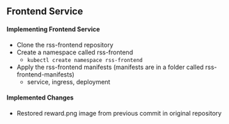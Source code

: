 ## Frontend Service
#### Implementing Frontend Service ####
* Clone the rss-frontend repository
* Create a namespace called rss-frontend
  * `kubectl create namespace rss-frontend`
* Apply the rss-frontend manifests (manifests are in a folder called rss-frontend-manifests)
  * service, ingress, deployment

#### Implemented Changes ####
* Restored reward.png image from previous commit in original repository
